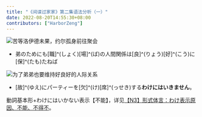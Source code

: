 ```yaml
---
title: "《间谍过家家》第二集语法分析（一）"
date: 2022-08-20T14:55:30+08:00
contributors: ["HarborZeng"]
---
```


![苦等洛伊德未果，约尔孤身前往聚会](https://tellyouwhat-static-1251995834.cos.ap-chongqing.myqcloud.com/images/image-20220814141417974.png)

- 弟のためにも[職]^(しょく)[場]^(ば)の人間関係は[良]^(りょう)[好]^(こう)に[保]^(たも)たねば

![为了弟弟也要维持好良好的人际关系](https://tellyouwhat-static-1251995834.cos.ap-chongqing.myqcloud.com/images/image-20220814141912689.png)

- [故]^(ゆえ)にパーティーを[欠]^(け)[席]^(っせき)する**わけにはいきません**。

動詞基本形+わけにはいかない表示【不能】，详见[【N3】形式体言：わけ表示原因、不能、不得不](/grammar/n3/形式体言わけ/)。
